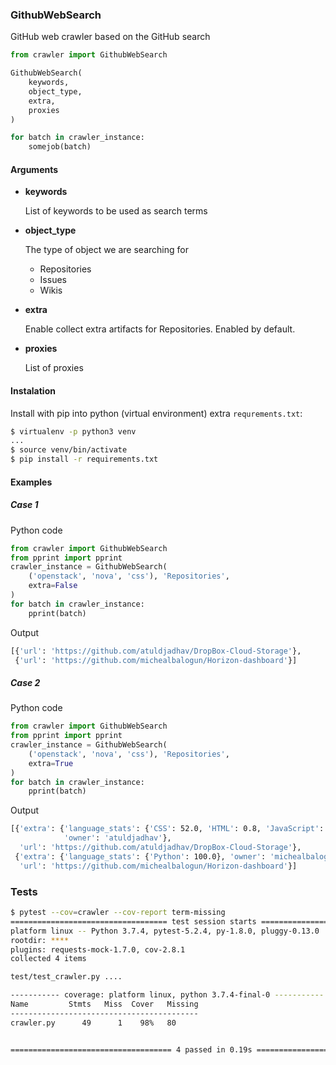 ### GithubWebSearch
GitHub web crawler based on the GitHub search

```python
from crawler import GithubWebSearch

GithubWebSearch(
    keywords, 
    object_type,
    extra,
    proxies
)

for batch in crawler_instance:
    somejob(batch)
```
#### Arguments
* **keywords**

    List of keywords to be used as search terms

* **object_type**

    The type of object we are searching for
    * Repositories
    * Issues
    * Wikis

* **extra**

    Enable collect extra artifacts for Repositories. Enabled by default.

* **proxies**

    List of proxies

#### Instalation
Install with pip into python (virtual environment) extra `requrements.txt`:
```bash
$ virtualenv -p python3 venv
...
$ source venv/bin/activate
$ pip install -r requirements.txt
```

#### Examples
##### Case 1
Python code
```python
from crawler import GithubWebSearch
from pprint import pprint
crawler_instance = GithubWebSearch(
    ('openstack', 'nova', 'css'), 'Repositories', 
    extra=False
)
for batch in crawler_instance:
    pprint(batch)
```
Output
```python
[{'url': 'https://github.com/atuldjadhav/DropBox-Cloud-Storage'},
 {'url': 'https://github.com/michealbalogun/Horizon-dashboard'}]
```
##### Case 2
Python code
```python
from crawler import GithubWebSearch
from pprint import pprint
crawler_instance = GithubWebSearch(
    ('openstack', 'nova', 'css'), 'Repositories', 
    extra=True
)
for batch in crawler_instance:
    pprint(batch)

```
Output
```bash
[{'extra': {'language_stats': {'CSS': 52.0, 'HTML': 0.8, 'JavaScript': 47.2},
            'owner': 'atuldjadhav'},
  'url': 'https://github.com/atuldjadhav/DropBox-Cloud-Storage'},
 {'extra': {'language_stats': {'Python': 100.0}, 'owner': 'michealbalogun'},
  'url': 'https://github.com/michealbalogun/Horizon-dashboard'}]
```

### Tests
```bash
$ pytest --cov=crawler --cov-report term-missing 
=================================== test session starts ===================================
platform linux -- Python 3.7.4, pytest-5.2.4, py-1.8.0, pluggy-0.13.0
rootdir: ****
plugins: requests-mock-1.7.0, cov-2.8.1
collected 4 items                                                                         

test/test_crawler.py ....                                                           [100%]

----------- coverage: platform linux, python 3.7.4-final-0 -----------
Name         Stmts   Miss  Cover   Missing
------------------------------------------
crawler.py      49      1    98%   80


==================================== 4 passed in 0.19s ====================================
```
